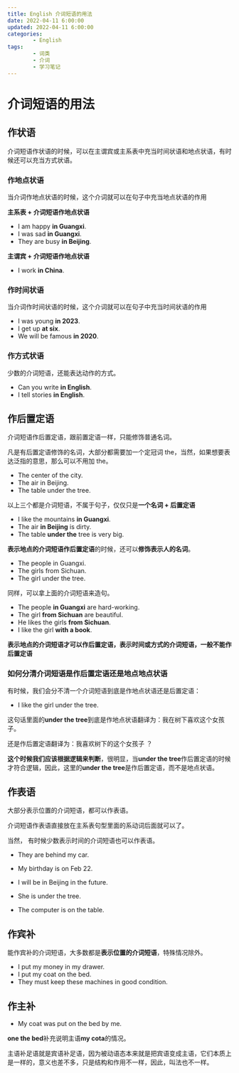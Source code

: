 ```yaml
---
title: English 介词短语的用法
date: 2022-04-11 6:00:00
updated: 2022-04-11 6:00:00
categories:
        - English
tags:
        - 词类
        - 介词
        - 学习笔记
---
```


# 介词短语的用法

## 作状语

介词短语作状语的时候，可以在主谓宾或主系表中充当时间状语和地点状语，有时候还可以充当方式状语。

### 作地点状语

当介词作地点状语的时候，这个介词就可以在句子中充当地点状语的作用

**主系表 + 介词短语作地点状语**

- I am happy **in Guangxi**.
- I was sad **in Guangxi**.
- They are busy **in Beijing**.

**主谓宾 + 介词短语作地点状语**

-   I work **in China**.

### 作时间状语

当介词作时间状语的时候，这个介词就可以在句子中充当时间状语的作用

- I was young **in 2023**.
- I get up **at six**.
- We will be famous **in 2020**.

### 作方式状语

少数的介词短语，还能表达动作的方式。

- Can you write **in English**.
- I tell stories **in English**.

## 作后置定语

介词短语作后置定语，跟前置定语一样，只能修饰普通名词。

凡是有后置定语修饰的名词，大部分都需要加一个定冠词 the，当然，如果想要表达泛指的意思，那么可以不用加 the。

- The center of the city.
- The air in Beijing.
- The table under the tree.

以上三个都是介词短语，不属于句子，仅仅只是**一个名词 + 后置定语**

- I like the mountains **in Guangxi**.
- The air **in Beijing** is dirty.
- The table **under the** tree is very big.

**表示地点的介词短语作后置定语**的时候，还可以**修饰表示人的名词**。

- The people in Guangxi.
- The girls from Sichuan.
- The girl under the tree.

同样，可以拿上面的介词短语来造句。

- The people **in Guangxi** are hard-working.
- The girl **from Sichuan** are beautiful.
- He likes the girls **from Sichuan**.
- I like the girl **with a book**.

**表示地点的介词短语才可以作后置定语，表示时间或方式的介词短语，一般不能作后置定语**

### 如何分清介词短语是作后置定语还是地点地点状语

有时候，我们会分不清一个介词短语到底是作地点状语还是后置定语：

- I like the girl under the tree.

这句话里面的**under the tree**到底是作地点状语翻译为：我在树下喜欢这个女孩子。

还是作后置定语翻译为：我喜欢树下的这个女孩子 ？

**这个时候我们应该根据逻辑来判断**，很明显，当**under the tree**作后置定语的时候才符合逻辑，因此，这里的**under the tree**是作后置定语，而不是地点状语。 

## 作表语

大部分表示位置的介词短语，都可以作表语。

介词短语作表语直接放在主系表句型里面的系动词后面就可以了。 

当然， 有时候少数表示时间的介词短语也可以作表语。

- They are behind my car.

- My birthday is on Feb 22.
- I will be in Beijing in the future.
- She is under the tree.
- The computer is on the table.

## 作宾补

能作宾补的介词短语，大多数都是**表示位置的介词短语**，特殊情况除外。

- I put my money in my drawer.
- I put my coat on the bed.
- They must keep these machines in good condition.

## 作主补

- My coat was put on the bed by me.

**one the bed**补充说明主语**my cota**的情况。

主语补足语就是宾语补足语，因为被动语态本来就是把宾语变成主语，它们本质上是一样的，意义也差不多，只是结构和作用不一样，因此，叫法也不一样。